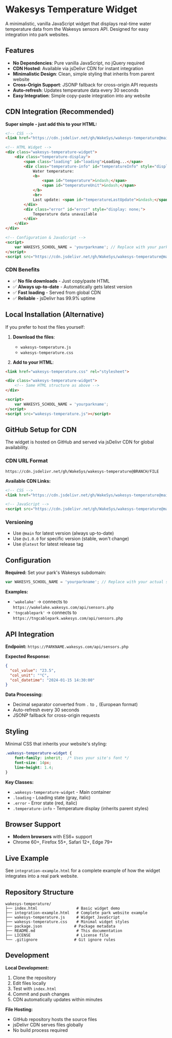 # Wakesys Temperature Widget

A minimalistic, vanilla JavaScript widget that displays real-time water temperature data from the Wakesys sensors API. Designed for easy integration into park websites.

## Features

- **No Dependencies**: Pure vanilla JavaScript, no jQuery required
- **CDN Hosted**: Available via jsDelivr CDN for instant integration
- **Minimalistic Design**: Clean, simple styling that inherits from parent website
- **Cross-Origin Support**: JSONP fallback for cross-origin API requests  
- **Auto-refresh**: Updates temperature data every 30 seconds
- **Easy Integration**: Simple copy-paste integration into any website

## CDN Integration (Recommended)

**Super simple - just add this to your HTML:**

```html
<!-- CSS -->
<link href="https://cdn.jsdelivr.net/gh/WakeSys/wakesys-temperature@main/wakesys-temperature.css" rel="stylesheet">

<!-- HTML Widget -->
<div class="wakesys-temperature-widget">
    <div class="temperature-display">
        <span class="loading" id="loading">Loading...</span>
        <div class="temperature-info" id="temperatureInfo" style="display: none;">
            Water temperature: 
            <b>
                <span id="temperature">&ndash;</span>
                <span id="temperatureUnit">&ndash;</span>
            </b>
            <br>
            Last update: <span id="temperatureLastUpdate">&ndash;</span>
        </div>
        <div class="error" id="error" style="display: none;">
            Temperature data unavailable
        </div>
    </div>
</div>

<!-- Configuration & JavaScript -->
<script>
    var WAKESYS_SCHOOL_NAME = 'yourparkname'; // Replace with your park's subdomain
</script>
<script src="https://cdn.jsdelivr.net/gh/WakeSys/wakesys-temperature@main/wakesys-temperature.js"></script>
```

### CDN Benefits
- ✅ **No file downloads** - Just copy/paste HTML
- ✅ **Always up-to-date** - Automatically gets latest version
- ✅ **Fast loading** - Served from global CDN
- ✅ **Reliable** - jsDelivr has 99.9% uptime

## Local Installation (Alternative)

If you prefer to host the files yourself:

1. **Download the files**:
   - `wakesys-temperature.js`
   - `wakesys-temperature.css`

2. **Add to your HTML**:
```html
<link href="wakesys-temperature.css" rel="stylesheet">

<div class="wakesys-temperature-widget">
    <!-- Same HTML structure as above -->
</div>

<script>
    var WAKESYS_SCHOOL_NAME = 'yourparkname';
</script>
<script src="wakesys-temperature.js"></script>
```

## GitHub Setup for CDN

The widget is hosted on GitHub and served via jsDelivr CDN for global availability.

### CDN URL Format
```
https://cdn.jsdelivr.net/gh/WakeSys/wakesys-temperature@BRANCH/FILE
```

**Available CDN Links:**
```html
<!-- CSS -->
<link href="https://cdn.jsdelivr.net/gh/WakeSys/wakesys-temperature@main/wakesys-temperature.css" rel="stylesheet">

<!-- JavaScript -->
<script src="https://cdn.jsdelivr.net/gh/WakeSys/wakesys-temperature@main/wakesys-temperature.js"></script>
```

### Versioning
- Use `@main` for latest version (always up-to-date)
- Use `@v1.0.0` for specific version (stable, won't change)
- Use `@latest` for latest release tag

## Configuration

**Required:** Set your park's Wakesys subdomain:
```javascript
var WAKESYS_SCHOOL_NAME = 'yourparkname'; // Replace with your actual subdomain
```

**Examples:**
- `'wakelake'` → connects to `https://wakelake.wakesys.com/api/sensors.php`
- `'tngcablepark'` → connects to `https://tngcablepark.wakesys.com/api/sensors.php`

## API Integration

**Endpoint:** `https://PARKNAME.wakesys.com/api/sensors.php`

**Expected Response:**
```json
{
  "col_value": "23.5",
  "col_unit": "°C", 
  "col_datetime": "2024-01-15 14:30:00"
}
```

**Data Processing:**
- Decimal separator converted from `.` to `,` (European format)
- Auto-refresh every 30 seconds
- JSONP fallback for cross-origin requests

## Styling

Minimal CSS that inherits your website's styling:

```css
.wakesys-temperature-widget {
    font-family: inherit;  /* Uses your site's font */
    font-size: 14px;
    line-height: 1.4;
}
```

**Key Classes:**
- `.wakesys-temperature-widget` - Main container
- `.loading` - Loading state (gray, italic)
- `.error` - Error state (red, italic)  
- `.temperature-info` - Temperature display (inherits parent styles)

## Browser Support

- **Modern browsers** with ES6+ support
- Chrome 60+, Firefox 55+, Safari 12+, Edge 79+

## Live Example

See `integration-example.html` for a complete example of how the widget integrates into a real park website.

## Repository Structure

```
wakesys-temperature/
├── index.html                 # Basic widget demo
├── integration-example.html   # Complete park website example
├── wakesys-temperature.js     # Widget JavaScript
├── wakesys-temperature.css    # Minimal widget styles
├── package.json              # Package metadata
├── README.md                  # This documentation
├── LICENSE                    # License file
└── .gitignore                # Git ignore rules
```

## Development

**Local Development:**
1. Clone the repository
2. Edit files locally
3. Test with `index.html`
4. Commit and push changes
5. CDN automatically updates within minutes

**File Hosting:**
- GitHub repository hosts the source files
- jsDelivr CDN serves files globally
- No build process required
